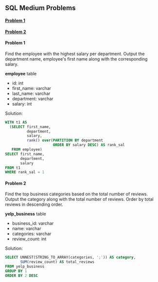 

## SQL Medium Problems

#### [Problem 1](#1)
#### [Problem 2](#2)

#### <a name="1"></a>Problem 1

Find the employee with the highest salary per department.
Output the department name, employee's first name along with the corresponding salary.

**employee** table
- id: int
- first_name: varchar
- last_name: varchar
- department: varchar
- salary: int

Solution:

```sql
WITH t1 AS
  (SELECT first_name,
          department,
          salary,
          rank() over(PARTITION BY department
                      ORDER BY salary DESC) AS rank_sal
   FROM employee)
SELECT first_name,
       department,
       salary
FROM t1
WHERE rank_sal = 1
```

####  <a name="2"></a>Problem 2

Find the top business categories based on the total number of reviews. Output the category along with the total number of reviews. Order by total reviews in descending order.

**yelp_business** table
- business_id: varchar
- name: varchar
- categories: varchar
- review_count: int

Solution:

```sql
SELECT UNNEST(STRING_TO_ARRAY(categories, ';')) AS category,
       SUM(review_count) AS total_reviews
FROM yelp_business
GROUP BY 1
ORDER BY 2 DESC
```